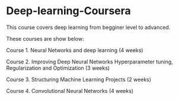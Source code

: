 # Deep-learning-Coursera

This course covers deep learning from begginer level to advanced.

These courses are show below:

Course 1. Neural Networks and deep learning (4 weeks)

Course 2. Improving Deep Neural Networks Hyperparameter tuning, Regularization and Optimization (3 weeks)

Course 3. Structuring Machine Learning Projects (2 weeks)

Course 4. Convolutional Neural Networks (4 weeks)
